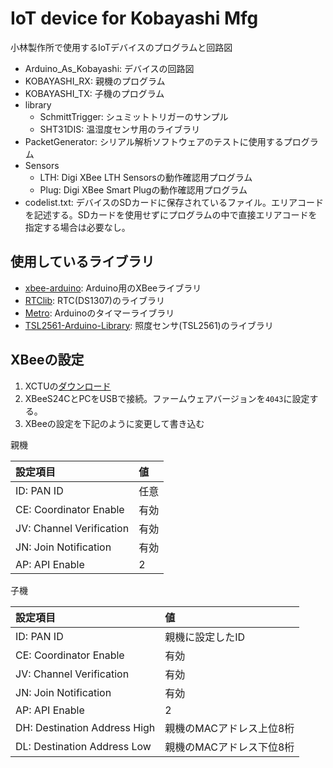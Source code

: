 # IoT device for Kobayashi Mfg
小林製作所で使用するIoTデバイスのプログラムと回路図

- Arduino_As_Kobayashi: デバイスの回路図
- KOBAYASHI_RX: 親機のプログラム
- KOBAYASHI_TX: 子機のプログラム
- library
    - SchmittTrigger: シュミットトリガーのサンプル
    - SHT31DIS: 温湿度センサ用のライブラリ
- PacketGenerator: シリアル解析ソフトウェアのテストに使用するプログラム
- Sensors
    - LTH: Digi XBee LTH Sensorsの動作確認用プログラム
    - Plug: Digi XBee Smart Plugの動作確認用プログラム
- codelist.txt: デバイスのSDカードに保存されているファイル。エリアコードを記述する。SDカードを使用せずにプログラムの中で直接エリアコードを指定する場合は必要なし。

## 使用しているライブラリ
- [xbee-arduino](https://github.com/andrewrapp/xbee-arduino): Arduino用のXBeeライブラリ
- [RTClib](https://github.com/adafruit/RTClib): RTC(DS1307)のライブラリ
- [Metro](http://playground.arduino.cc/Code/Metro): Arduinoのタイマーライブラリ
- [TSL2561-Arduino-Library](https://github.com/adafruit/TSL2561-Arduino-Library): 照度センサ(TSL2561)のライブラリ

## XBeeの設定
1. XCTUの[ダウンロード](https://www.digi.com/products/iot-platform/xctu)
1. XBeeS24CとPCをUSBで接続。ファームウェアバージョンを`4043`に設定する。
1. XBeeの設定を下記のように変更して書き込む

親機

|設定項目|値|
|:--|:--|
|ID: PAN ID|任意|
|CE: Coordinator Enable|有効|
|JV: Channel Verification|有効|
|JN: Join Notification|有効|
|AP: API Enable|2|

子機

|設定項目|値|
|:--|:--|
|ID: PAN ID|親機に設定したID|
|CE: Coordinator Enable|有効|
|JV: Channel Verification|有効|
|JN: Join Notification|有効|
|AP: API Enable|2|
|DH: Destination Address High|親機のMACアドレス上位8桁|
|DL: Destination Address Low|親機のMACアドレス下位8桁|
